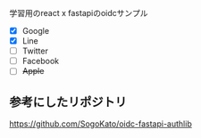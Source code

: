 学習用のreact x fastapiのoidcサンプル  
- [x] Google
- [x] Line
- [ ] Twitter
- [ ] Facebook
- [ ] ~~Apple~~

## 参考にしたリポジトリ
https://github.com/SogoKato/oidc-fastapi-authlib
